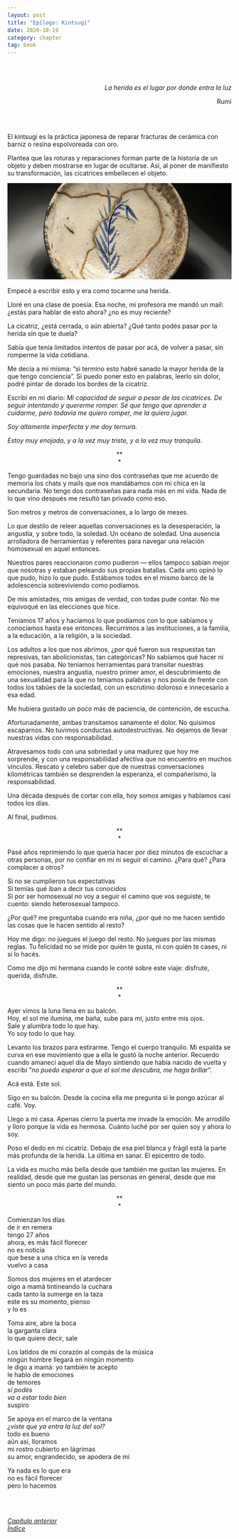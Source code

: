 ```yaml
---
layout: post
title: "Epílogo: Kintsugi"
date: 2020-10-19
category: chapter
tag: book
---
```

<br>
<br>

<p style="text-align: right">
<em>La herida es el lugar por donde entra la luz</em></p>
<p style="text-align: right">
Rumi</p>
<br>
<br>

El kintsugi es la práctica japonesa de reparar fracturas de cerámica con barniz o resina espolvoreada con oro.

Plantea que las roturas y reparaciones forman parte de la historia de un objeto y deben mostrarse en lugar de ocultarse. Así, al poner de manifiesto su transformación, las cicatrices embellecen el objeto.

![image](/assets/img/image1.png)


Empecé a escribir esto y era como tocarme una herida.

Lloré en una clase de poesía. Esa noche, mi profesora me mandó un mail: ¿estás para hablar de esto ahora? ¿no es muy reciente?

La cicatriz, ¿está cerrada, o aún abierta? ¿Qué tanto podés pasar por la herida sin que te duela?

Sabía que tenía limitados intentos de pasar por acá, de volver a pasar, sin romperme la vida cotidiana.

Me decía a mí misma: “si termino esto habré sanado la mayor herida de la que tengo conciencia”. Si puedo poner esto en palabras, leerlo sin dolor, podré pintar de dorado los bordes de la cicatriz.

Escribí en mi diario: _Mi capacidad de seguir a pesar de las cicatrices. De seguir intentando y quererme romper. Sé que tengo que aprender a cuidarme, pero todavía me quiero romper, me la quiero jugar._

_Soy altamente imperfecta y me doy ternura._

_Estoy muy enojada, y a la vez muy triste, y a la vez muy tranquila_.


<p style="text-align: center;">
**<br>
*<br>
</p>


Tengo guardadas no bajo una sino dos contraseñas que me acuerdo de memoria los chats y mails que nos mandábamos con mi chica en la secundaria. No tengo dos contraseñas para nada más en mi vida. Nada de lo que vino después me resultó tan privado como eso.

Son metros y metros de conversaciones, a lo largo de meses.

Lo que destilo de releer aquellas conversaciones es la desesperación, la angustia, y sobre todo, la soledad. Un océano de soledad. Una ausencia arrolladora de herramientas y referentes para navegar una relación homosexual en aquel entonces.

Nuestros pares reaccionaron como pudieron — ellos tampoco sabían mejor que nosotras y estaban peleando sus propias batallas. Cada uno opinó lo que pudo, hizo lo que pudo. Estábamos todos en el mismo barco de la adolescencia sobreviviendo como podíamos.

De mis amistades, mis amigas de verdad, con todas pude contar. No me equivoqué en las elecciones que hice.

Teníamos 17 años y hacíamos lo que podíamos con lo que sabíamos y conocíamos hasta ese entonces. Recurrimos a las instituciones, a la familia, a la educación, a la religión, a la sociedad.

Los adultos a los que nos abrimos, ¿por qué fueron sus respuestas tan represivas, tan abolicionistas, tan categóricas? No sabíamos qué hacer ni qué nos pasaba. No teníamos herramientas para transitar nuestras emociones, nuestra angustia, nuestro primer amor, el descubrimiento de una sexualidad para la que no teníamos palabras y nos ponía de frente con todos los tabúes de la sociedad, con un escrutinio doloroso e innecesario a esa edad.

Me hubiera gustado un poco más de paciencia, de contención, de escucha.

Afortunadamente, ambas transitamos sanamente el dolor. No quisimos escaparnos. No tuvimos conductas autodestructivas. No dejamos de llevar nuestras vidas con responsabilidad.

Atravesamos todo con una sobriedad y una madurez que hoy me sorprende, y con una responsabilidad afectiva que no encuentro en muchos vínculos. Rescato y celebro saber que de nuestras conversaciones kilométricas también se desprenden la esperanza, el compañerismo, la responsabilidad.

Una década después de cortar con ella, hoy somos amigas y hablamos casi todos los días.

Al final, pudimos.

<p style="text-align: center;">
**<br>
*<br>
</p>


Pasé años reprimiendo lo que quería hacer por diez minutos de escuchar a otras personas, por no confiar en mí ni seguir el camino. ¿Para qué? ¿Para complacer a otros?

Si no se cumplieron tus expectativas<br>
Si temías qué iban a decir tus conocidos<br>
Si por ser homosexual no voy a seguir el camino que vos seguiste, te cuento: siendo heterosexual tampoco.<br>

¿Por qué? me preguntaba cuando era niña, ¿por qué no me hacen sentido las cosas que le hacen sentido al resto?

Hoy me digo: no juegues el juego del resto. No juegues por las mismas reglas. Tu felicidad no se mide por quién te gusta, ni con quién te cases, ni si lo hacés.

Como me dijo mi hermana cuando le conté sobre este viaje: disfrute, querida, disfrute.

<p style="text-align: center;">
**<br>
*<br>
</p>


Ayer vimos la luna llena en su balcón.<br>
Hoy, el sol me ilumina, me baña, sube para mí, justo entre mis ojos.<br>
Sale y alumbra todo lo que hay.<br>
Yo soy todo lo que hay.<br>

Levanto los brazos para estirarme. Tengo el cuerpo tranquilo. Mi espalda se curva en ese movimiento que a ella le gustó la noche anterior. Recuerdo cuando amanecí aquel día de Mayo sintiendo que había nacido de vuelta y escribí “_no puedo esperar a que el sol me descubra, me haga brillar_”.

Acá está. Este sol.

Sigo en su balcón. Desde la cocina ella me pregunta si le pongo azúcar al café. Voy.

Llego a mi casa. Apenas cierro la puerta me invade la emoción. Me arrodillo y lloro porque la vida es hermosa. Cuánto luché por ser quien soy y ahora lo soy.

Poso el dedo en mi cicatriz. Debajo de esa piel blanca y frágil está la parte más profunda de la herida. La última en sanar. El epicentro de todo.

La vida es mucho más bella desde que también me gustan las mujeres. En realidad, desde que me gustan las personas en general, desde que me siento un poco más parte del mundo.

<p style="text-align: center;">
**<br>
*<br>
</p>


Comienzan los días<br>
de ir en remera<br>
tengo 27 años<br>
ahora, es más fácil florecer<br>
no es noticia<br>
que bese a una chica en la vereda<br>
vuelvo a casa<br>

Somos dos mujeres en el atardecer<br>
oigo a mamá tintineando la cuchara<br>
cada tanto la sumerge en la taza<br>
este es su momento, pienso<br>
y lo es<br>

Toma aire, abre la boca<br>
la garganta clara<br>
lo que quiere decir, sale<br>

Los latidos de mi corazón al compás de la música<br>
ningún hombre llegará en ningún momento<br>
le digo a mamá: yo también te acepto<br>
le hablo de emociones<br>
de temores<br>
_sí podés<br>
va a estar todo bien_<br>
suspiro<br>

Se apoya en el marco de la ventana<br>
_¿viste que ya entra la luz del sol?_<br>
todo es bueno<br>
aún así, lloramos<br>
mi rostro cubierto en lágrimas<br>
su amor, engrandecido, se apodera de mí<br>

Ya nada es lo que era<br>
no es fácil florecer<br>
pero lo hacemos<br>


<br>
<br>

_[Capítulo anterior](https://youngdel.fi/posts/chapter/2020/10/19/capitulo-10/)_<br>
_[Índice](https://youngdel.fi/book.html)_